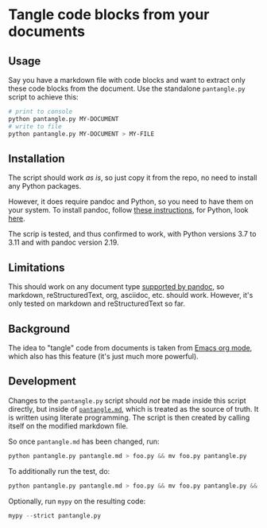 # Tangle code blocks from your documents

## Usage

Say you have a markdown file with code blocks and want to extract only these code blocks from the document. Use the standalone `pantangle.py` script to achieve this:

```sh
# print to console
python pantangle.py MY-DOCUMENT
# write to file
python pantangle.py MY-DOCUMENT > MY-FILE
```

## Installation

The script should work _as is_, so just copy it from the repo, no need to install any Python packages.

However, it does require pandoc and Python, so you need to have them on your system. To install pandoc, follow [these instructions](https://pandoc.org/installing.html), for Python, look [here](https://www.python.org/downloads/).

The scrip is tested, and thus confirmed to work, with Python versions 3.7 to 3.11 and with pandoc version 2.19.

## Limitations

This should work on any document type [supported by pandoc](https://pandoc.org/MANUAL.html#general-options), so markdown, reStructuredText, org, asciidoc, etc. should work. However, it's only tested on markdown and reStructuredText so far.

## Background

The idea to "tangle" code from documents is taken from [Emacs org mode](https://orgmode.org/manual/Extracting-Source-Code.html), which also has this feature (it's just much more powerful).

## Development

Changes to the `pantangle.py` script should _not_ be made inside this script directly, but inside of [`pantangle.md`](https://github.com/BenjaminBossan/pantangle/blob/main/pantangle.md), which is treated as the source of truth. It is written using literate programming. The script is then created by calling itself on the modified markdown file.

So once `pantangle.md` has been changed, run:

```python
python pantangle.py pantangle.md > foo.py && mv foo.py pantangle.py
```

To additionally run the test, do:

```python
python pantangle.py pantangle.md > foo.py && mv foo.py pantangle.py && python tests.py
```

Optionally, run `mypy` on the resulting code:

```python
mypy --strict pantangle.py
```
